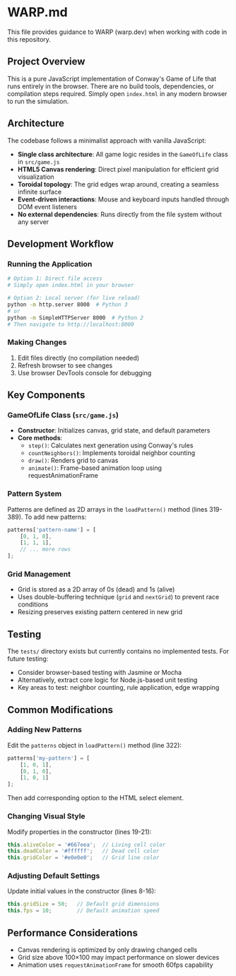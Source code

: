# WARP.md

This file provides guidance to WARP (warp.dev) when working with code in this repository.

## Project Overview

This is a pure JavaScript implementation of Conway's Game of Life that runs entirely in the browser. There are no build tools, dependencies, or compilation steps required. Simply open `index.html` in any modern browser to run the simulation.

## Architecture

The codebase follows a minimalist approach with vanilla JavaScript:

- **Single class architecture**: All game logic resides in the `GameOfLife` class in `src/game.js`
- **HTML5 Canvas rendering**: Direct pixel manipulation for efficient grid visualization
- **Toroidal topology**: The grid edges wrap around, creating a seamless infinite surface
- **Event-driven interactions**: Mouse and keyboard inputs handled through DOM event listeners
- **No external dependencies**: Runs directly from the file system without any server

## Development Workflow

### Running the Application
```bash
# Option 1: Direct file access
# Simply open index.html in your browser

# Option 2: Local server (for live reload)
python -m http.server 8000  # Python 3
# or
python -m SimpleHTTPServer 8000  # Python 2
# Then navigate to http://localhost:8000
```

### Making Changes
1. Edit files directly (no compilation needed)
2. Refresh browser to see changes
3. Use browser DevTools console for debugging

## Key Components

### GameOfLife Class (`src/game.js`)
- **Constructor**: Initializes canvas, grid state, and default parameters
- **Core methods**:
  - `step()`: Calculates next generation using Conway's rules
  - `countNeighbors()`: Implements toroidal neighbor counting
  - `draw()`: Renders grid to canvas
  - `animate()`: Frame-based animation loop using requestAnimationFrame

### Pattern System
Patterns are defined as 2D arrays in the `loadPattern()` method (lines 319-389). To add new patterns:
```javascript
patterns['pattern-name'] = [
    [0, 1, 0],
    [1, 1, 1],
    // ... more rows
];
```

### Grid Management
- Grid is stored as a 2D array of 0s (dead) and 1s (alive)
- Uses double-buffering technique (`grid` and `nextGrid`) to prevent race conditions
- Resizing preserves existing pattern centered in new grid

## Testing

The `tests/` directory exists but currently contains no implemented tests. For future testing:
- Consider browser-based testing with Jasmine or Mocha
- Alternatively, extract core logic for Node.js-based unit testing
- Key areas to test: neighbor counting, rule application, edge wrapping

## Common Modifications

### Adding New Patterns
Edit the `patterns` object in `loadPattern()` method (line 322):
```javascript
patterns['my-pattern'] = [
    [1, 0, 1],
    [0, 1, 0],
    [1, 0, 1]
];
```
Then add corresponding option to the HTML select element.

### Changing Visual Style
Modify properties in the constructor (lines 19-21):
```javascript
this.aliveColor = '#667eea';  // Living cell color
this.deadColor = '#ffffff';   // Dead cell color  
this.gridColor = '#e0e0e0';   // Grid line color
```

### Adjusting Default Settings
Update initial values in the constructor (lines 8-16):
```javascript
this.gridSize = 50;   // Default grid dimensions
this.fps = 10;        // Default animation speed
```

## Performance Considerations

- Canvas rendering is optimized by only drawing changed cells
- Grid size above 100×100 may impact performance on slower devices
- Animation uses `requestAnimationFrame` for smooth 60fps capability
